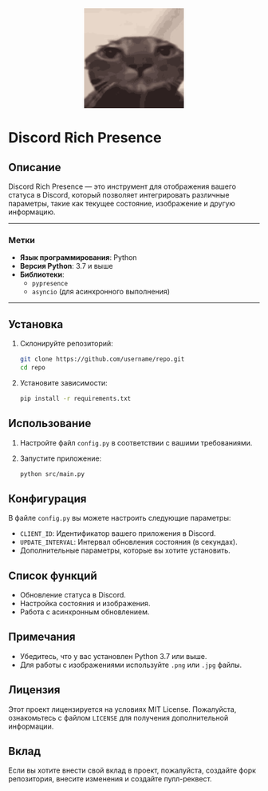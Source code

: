 <div align="center">
    <img src="src/images/icon.png" alt="Discord Rich Presence" width="200" height="200" />
</div>


# Discord Rich Presence

## Описание

Discord Rich Presence — это инструмент для отображения вашего статуса в Discord, который позволяет интегрировать различные параметры, такие как текущее состояние, изображение и другую информацию.

---

### Метки

- **Язык программирования**: Python
- **Версия Python**: 3.7 и выше
- **Библиотеки**:
  - `pypresence`
  - `asyncio` (для асинхронного выполнения)
  
---

## Установка

1. Склонируйте репозиторий:

    ```bash
    git clone https://github.com/username/repo.git
    cd repo
    ```

2. Установите зависимости:

    ```bash
    pip install -r requirements.txt
    ```

## Использование

1. Настройте файл `config.py` в соответствии с вашими требованиями.
2. Запустите приложение:

    ```bash
    python src/main.py
    ```

## Конфигурация

В файле `config.py` вы можете настроить следующие параметры:

- `CLIENT_ID`: Идентификатор вашего приложения в Discord.
- `UPDATE_INTERVAL`: Интервал обновления состояния (в секундах).
- Дополнительные параметры, которые вы хотите установить.

## Список функций

- Обновление статуса в Discord.
- Настройка состояния и изображения.
- Работа с асинхронным обновлением.

## Примечания

- Убедитесь, что у вас установлен Python 3.7 или выше.
- Для работы с изображениями используйте `.png` или `.jpg` файлы.

## Лицензия

Этот проект лицензируется на условиях MIT License. Пожалуйста, ознакомьтесь с файлом `LICENSE` для получения дополнительной информации.

## Вклад

Если вы хотите внести свой вклад в проект, пожалуйста, создайте форк репозитория, внесите изменения и создайте пулл-реквест.

